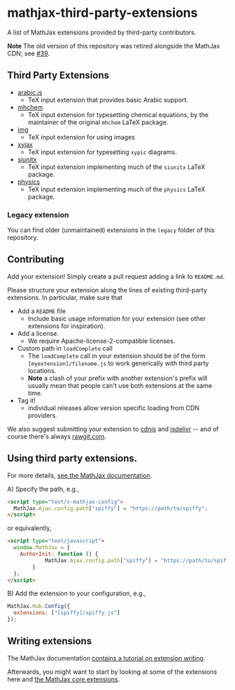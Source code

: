 mathjax-third-party-extensions
==============================

A list of MathJax extensions provided by third-party contributors.

**Note** The old version of this repository was retired alongside the MathJax CDN; see [#39](https://github.com/mathjax/MathJax-third-party-extensions/issues/39).

## Third Party Extensions

* [arabic.js](https://github.com/Edraak/arabic-mathjax-dev)
  * TeX input extension that provides basic Arabic support.
* [mhchem](https://github.com/mhchem/MathJax-mhchem)
  * TeX input extension for typesetting chemical equations, by the maintainer of the original `mhchem` LaTeX package.
* [img](https://github.com/pkra/mathjax-img)
  * TeX input extension for using images
* [xyjax](https://github.com/sonoisa/XyJax)
  * TeX input extension for typesetting `xypic` diagrams.
* [siunitx](https://github.com/burnpanck/MathJax-siunitx)
  * TeX input extension implementing much of the `siunitx` LaTeX package.
* [physics](https://github.com/ickc/MathJax-third-party-extensions/tree/gh-pages/physics)
  * TeX input extension implementing much of the `physics` LaTeX package.

### Legacy extension

You can find older (unmaintained) extensions in the `legacy` folder of this repository.

## Contributing

Add your extension! Simply create a pull request adding a link to `README.md`.

Please structure your extension along the lines of existing third-party extensions. In particular, make sure that

* Add a `README` file
  * Include basic usage information for your extension (see other extensions for inspiration).
* Add a license.
  * We require Apache-license-2-compatible licenses.
* Custom path in `loadComplete` call
  * The `loadComplete` call in your extension should be of the form `[myextension]/filename.js` to work generically with third party locations.
  * **Note** a clash of your prefix with another extension's prefix will usually mean that people can't use both extensions at the same time.
* Tag it!
  * individual releases allow version specific loading from CDN providers.

We also suggest submitting your extension to [cdnjs](https://cdnjs.com) and [jsdelivr](https://www.jsdelivr.com) -- and of course there's always [rawgit.com](https://rawgit.com).

## Using third party extensions.

For more details, [see the MathJax documentation](http://docs.mathjax.org/en/latest/options/ThirdParty.html#custom-extension-path-configuration).

A) Specify the path, e.g.,

```html
<script type="text/x-mathjax-config">
  MathJax.Ajax.config.path["spiffy"] = "https://path/to/spiffy";
</script>
```

or equivalently,

```html
<script type="text/javascript">
  window.MathJax = {
    AuthorInit: function () {
            MathJax.Ajax.config.path["spiffy"] = "https://path/to/spiffy";
        }
  };
</script>
```

B) Add the extension to your configuration, e.g.,

```js
MathJax.Hub.Config({
  extensions: ["[spiffy]/spiffy.js"]
});
```

## Writing extensions

The MathJax documentation [contains a tutorial on extension writing](http://docs.mathjax.org/en/latest/advanced/extension-writing.html).

Afterwards, you might want to start by looking at some of the extensions here and [the MathJax core extensions](http://github.com/mathjax/MathJax/tree/master/unpacked/extensions).
